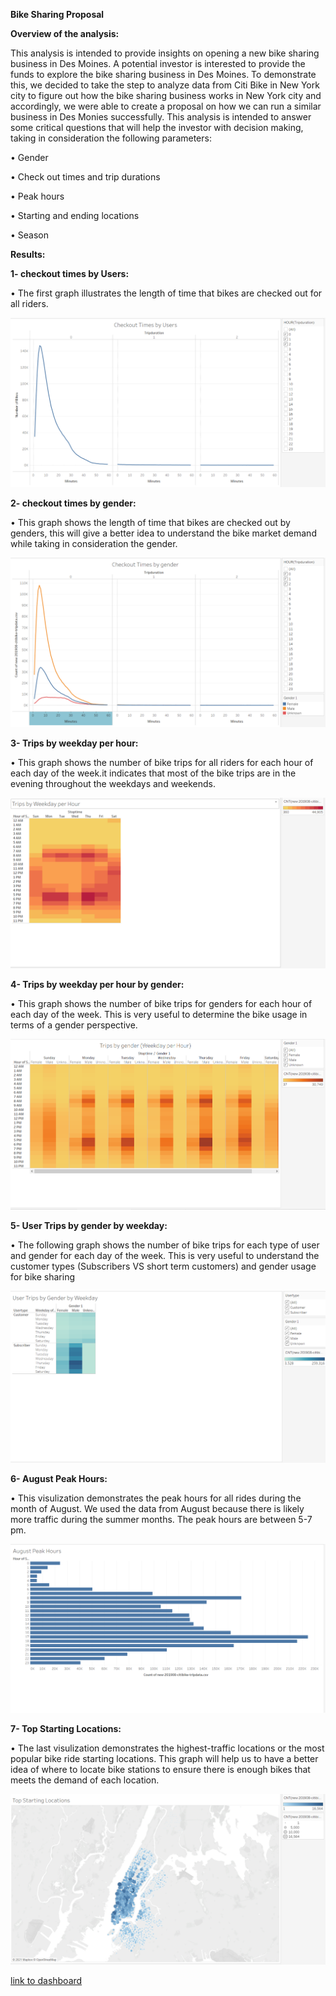 **Bike Sharing Proposal**

**Overview of the analysis:**

This analysis is intended to provide insights on opening a new bike sharing business in Des Moines. A potential investor is interested to provide the funds to explore the bike sharing business in Des Moines. To demonstrate this, we decided to take the step to analyze data from Citi Bike in New York city to figure out how the bike sharing business works in New York city and accordingly, we were able to create a proposal on how we can run a similar business in Des Monies successfully. 
This analysis is intended to answer some critical questions that will help the investor with decision making, taking in consideration the following parameters:


•	Gender

•	Check out times and trip durations

•	Peak hours

•	Starting and ending locations

•	Season




**Results:**


**1- checkout times by Users:**

•	The first graph illustrates the length of time that bikes are checked out for all riders.


![alt text](https://github.com/Asmaamkawi/test/blob/main/Checkout%20time%20by%20all%20users.PNG)


**2- checkout times by gender:**

•	This graph shows the length of time that bikes are checked out by genders, this will give a better idea to understand the bike market demand while taking in consideration the gender.



![alt text](https://github.com/Asmaamkawi/test/blob/main/Checkout%20time%20by%20genders.PNG)


**3- Trips by weekday per hour:**

•	This graph shows the number of bike trips for all riders for each hour of each day of the week.it indicates that most of the bike trips are in the evening throughout the weekdays and weekends.

![alt text](https://github.com/Asmaamkawi/test/blob/main/Trips%20by%20weekday%20for%20each%20hour%20by%20all%20riders.PNG)




**4- Trips by weekday per hour by gender:**

•	This graph shows the number of bike trips for genders for each hour of each day of the week. This is very useful to determine the bike usage in terms of a gender perspective.


![alt text](https://github.com/Asmaamkawi/test/blob/main/Trips%20by%20weekday%20for%20each%20hour%20by%20genders.PNG)




**5- User Trips by gender by weekday:**

•	The following graph shows the number of bike trips for each type of user and gender for each day of the week. This is very useful to understand the customer types (Subscribers VS short term customers) and gender usage for bike sharing


![alt text](https://github.com/Asmaamkawi/test/blob/main/Users%20Trips%20by%20Gender%20by%20weekday.PNG)




**6- August Peak Hours:**

•	This visulization demonstrates the peak hours for all rides during the month of August. We used the data from August because there is likely more traffic during the summer months. The peak hours are between 5-7 pm.

![alt text](https://github.com/Asmaamkawi/test/blob/main/August%20Peak%20Hours.PNG)

**7- Top Starting Locations:**

•	The last visulization demonstrates the highest-traffic locations or the most popular bike ride starting locations. This graph will help us to have a better idea of where to locate bike stations to ensure there is enough bikes that meets the demand of each location.

![alt text](https://github.com/Asmaamkawi/test/blob/main/Tops%20starting%20Locations.PNG)


[link to dashboard](https://public.tableau.com/app/profile/asmaa.ahmed8846/viz/Challenge_16326411349310/NYCCitibikeanalysis?publish=yes)
